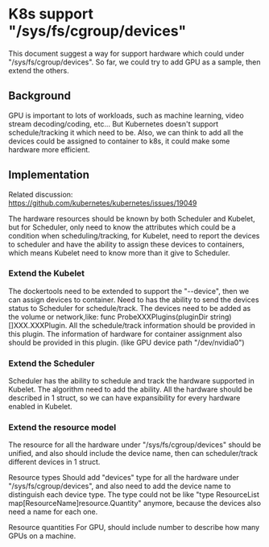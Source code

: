 # K8s support "/sys/fs/cgroup/devices"
This document suggest a way for support hardware which could under "/sys/fs/cgroup/devices". So far, we could try to add GPU as a sample, then extend the others.

## Background
GPU is important to lots of workloads, such as machine learning, video stream decoding/coding, etc... But Kubernetes doesn't support schedule/tracking it which need to be.
Also, we can think to add all the devices could be assigned to container to k8s, it could make some hardware more efficient.

## Implementation
Related discussion:
https://github.com/kubernetes/kubernetes/issues/19049

The hardware resources should be known by both Scheduler and Kubelet, but for Scheduler, only need to know the attributes which could be a condition when scheduling/tracking, for Kubelet, need to report the devices to scheduler and have the ability to assign these devices to containers, which means Kubelet need to know more than it give to Scheduler. 

### Extend the Kubelet
The dockertools need to be extended to support the "--device", then we can assign devices to container.
Need to has the ability to send the devices status to Scheduler for schedule/track.
The devices need to be added as the volume or network,like: func ProbeXXXPlugins(pluginDir string) []XXX.XXXPlugin. All the schedule/track information should be provided in this plugin. The information of hardware for container assignment also should be provided in this plugin. (like GPU device path "/dev/nvidia0")

### Extend the Scheduler
Scheduler has the ability to schedule and track the hardware supported in Kubelet. The algorithm need to add the ability.
All the hardware should be described in 1 struct, so we can have expansibility for every hardware enabled in Kubelet.

### Extend the resource model
The resource for all the hardware under "/sys/fs/cgroup/devices" should be unified, and also should include the device name, then can scheduler/track different devices in 1 struct.

Resource types
Should add "devices" type for all the hardware under "/sys/fs/cgroup/devices", and also need to add the device name to distinguish each device type. The type could not be like "type ResourceList map[ResourceName]resource.Quantity" anymore, because the devices also need a name for each one. 


Resource quantities
For GPU, should include number to describe how many GPUs on a machine.




